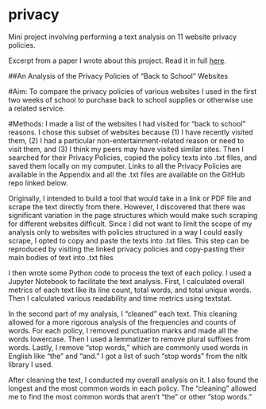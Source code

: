 # privacy
Mini project involving performing a text analysis on 11 website privacy policies.

Excerpt from a paper I wrote about this project. Read it in full [here](http://blogs.harvard.edu/veronicanutting/category/privacy-and-technology/privacy-policies-analysis/).


##An Analysis of the Privacy Policies of “Back to School” Websites 

#Aim:
To compare the privacy policies of various websites I used in the first two weeks of school to purchase back to school supplies or otherwise use a related service.

#Methods: 
I made a list of the websites I had visited for “back to school” reasons. I chose this subset of websites because (1) I have recently visited them, (2) I had a particular non-entertainment-related reason or need to visit them, and (3) I think my peers may have visited similar sites. Then I searched for their Privacy Policies, copied the policy texts into .txt  files, and saved them locally on my computer. Links to all the Privacy Policies are available in the Appendix and all the .txt  files are available on the GitHub repo linked below.

Originally, I intended to build a tool that would take in a link or PDF file and scrape the text directly from there. However, I discovered that there was significant variation in the page structures which would make such scraping for different websites difficult. Since I did not want to limit the scope of my analysis only to websites with policies structured in a way I could easily scrape, I opted to copy and paste the texts into .txt  files. This step can be reproduced by visiting the linked privacy policies and copy-pasting their main bodies of text into .txt files

I then wrote some Python code to process the text of each policy. I used a Jupyter Notebook to facilitate the text analysis. First, I calculated overall metrics of each text like its line count, total words, and total unique words. Then I calculated various readability and time metrics using textstat.

In the second part of my analysis, I “cleaned” each text. This cleaning allowed for a more rigorous analysis of the frequencies and counts of words. For each policy, I removed punctuation marks and made all the words lowercase. Then I used a lemmatizer to remove plural suffixes from words. Lastly, I remove “stop words,” which are commonly used words in English like “the” and “and.” I got a list of such “stop words” from the nltk  library I used. 

After cleaning the text, I conducted my overall analysis on it. I also found the longest and the most common words in each policy. The “cleaning” allowed me to find the most common words that aren’t “the” or other “stop words.” 